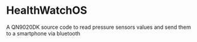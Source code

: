 # HealthWatchOS
A QN9020DK source code to read pressure sensors values and send them to a smartphone via bluetooth 
